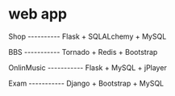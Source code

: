 # web app

Shop ---------- Flask + SQLALchemy + MySQL

BBS ----------- Tornado + Redis + Bootstrap

OnlinMusic ----------- Flask + MySQL + jPlayer

Exam ----------- Django + Bootstrap + MySQL